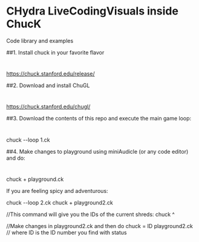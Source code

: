 # CHydra LiveCodingVisuals inside ChucK
Code library and examples 


##1. Install chuck in your favorite flavor
#
https://chuck.stanford.edu/release/

##2. Download and install ChuGL
#
https://chuck.stanford.edu/chugl/

##3. Download the contents of this repo and execute the main game loop:
#
chuck --loop 1.ck

##4. Make changes to playground using miniAudicle (or any code editor) and do:
#
chuck + playground.ck

If you are feeling spicy and adventurous:

chuck --loop 2.ck
chuck + playground2.ck

//This command will give you the IDs of the current shreds:
chuck ^ 

//Make changes in playground2.ck and then do
chuck = ID playground2.ck
// where ID is the ID number you find with status 